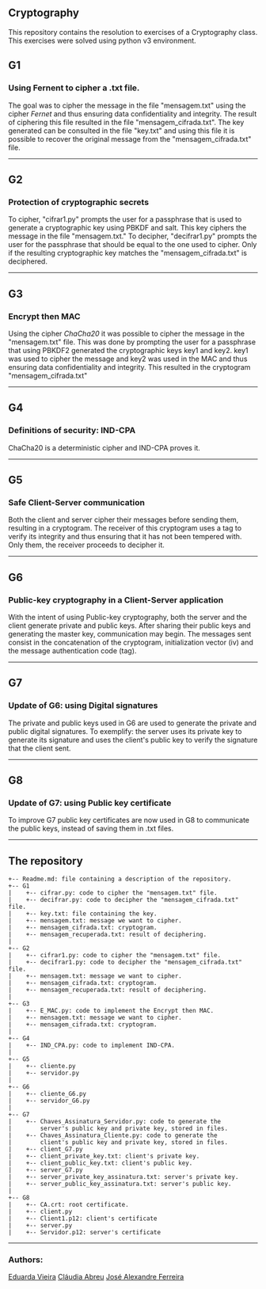 ## Cryptography

This repository contains the resolution to exercises of a Cryptography class. This exercises were solved using python v3 environment.

## G1
### Using Fernent to cipher a .txt file.

The goal was to cipher the message in the file "mensagem.txt" using the cipher _Fernet_ and thus ensuring data confidentiality and integrity.
The result of ciphering this file resulted in the file "mensagem_cifrada.txt". The key generated can be consulted in the file "key.txt" and using this file it is possible to recover the original message from the "mensagem_cifrada.txt" file.

---

## G2
### Protection of cryptographic secrets

To cipher, "cifrar1.py" prompts the user for a passphrase that is used to generate a cryptographic key using PBKDF and salt. This key ciphers the message in the file "mensagem.txt."
To decipher, "decifrar1.py" prompts the user for the passphrase that should be equal to the one used
to cipher. Only if the resulting cryptographic key matches the "mensagem_cifrada.txt" is deciphered.


---

## G3
### Encrypt then MAC

Using the cipher _ChaCha20_ it was possible to cipher the message in the "mensagem.txt" file. This was done
by prompting the user for a passphrase that using PBKDF2 generated the cryptographic keys key1 and key2.
key1 was used to cipher the message and key2 was used in the MAC and thus ensuring data confidentiality and integrity. This resulted in the cryptogram "mensagem_cifrada.txt"


---


## G4
### Definitions of security: IND-CPA

ChaCha20 is a deterministic cipher and IND-CPA proves it.

---


## G5
### Safe Client-Server communication

Both the client and server cipher their messages before sending them, resulting in a cryptogram. The receiver
of this cryptogram uses a tag to verify its integrity and thus ensuring that it has not been tempered with.
Only them, the receiver proceeds to decipher it.

---

## G6
### Public-key cryptography in a Client-Server application

With the intent of using Public-key cryptography, both the server and the client generate private and public keys.
After sharing their public keys and generating the master key, communication may begin. The messages sent consist in
the concatenation of the cryptogram, initialization vector (iv) and the message authentication code (tag).

---

## G7
### Update of G6: using Digital signatures

The private and public keys used in G6 are used to generate the private and public digital signatures.
To exemplify: the server uses its private key to generate its signature and uses the client's public key to verify the signature that the client sent.

---


## G8
### Update of G7: using Public key certificate

To improve G7 public key certificates are now used in G8 to communicate the public keys, instead of saving them in .txt files.

---


## The repository

```
+-- Readme.md: file containing a description of the repository.
+-- G1
|    +-- cifrar.py: code to cipher the "mensagem.txt" file.
|    +-- decifrar.py: code to decipher the "mensagem_cifrada.txt" file.
|    +-- key.txt: file containing the key.
|    +-- mensagem.txt: message we want to cipher.
|    +-- mensagem_cifrada.txt: cryptogram.
|    +-- mensagem_recuperada.txt: result of deciphering.
|    
+-- G2
|    +-- cifrar1.py: code to cipher the "mensagem.txt" file.
|    +-- decifrar1.py: code to decipher the "mensagem_cifrada.txt" file.
|    +-- mensagem.txt: message we want to cipher.
|    +-- mensagem_cifrada.txt: cryptogram.
|    +-- mensagem_recuperada.txt: result of deciphering.
|
+-- G3
|    +-- E_MAC.py: code to implement the Encrypt then MAC.
|    +-- mensagem.txt: message we want to cipher.
|    +-- mensagem_cifrada.txt: cryptogram.
|
+-- G4
|    +-- IND_CPA.py: code to implement IND-CPA.
|
+-- G5
|    +-- cliente.py
|    +-- servidor.py
|
+-- G6
|    +-- cliente_G6.py
|    +-- servidor_G6.py
|
+-- G7
|    +-- Chaves_Assinatura_Servidor.py: code to generate the 
|        server's public key and private key, stored in files.
|    +-- Chaves_Assinatura_Cliente.py: code to generate the 
|        client's public key and private key, stored in files.
|    +-- client_G7.py
|    +-- client_private_key.txt: client's private key.
|    +-- client_public_key.txt: client's public key.
|    +-- server_G7.py
|    +-- server_private_key_assinatura.txt: server's private key.
|    +-- server_public_key_assinatura.txt: server's public key.
|
+-- G8
|    +-- CA.crt: root certificate.
|    +-- client.py
|    +-- Client1.p12: client's certificate
|    +-- server.py
|    +-- Servidor.p12: server's certificate

```

---

### Authors:
[Eduarda Vieira](https://github.com/eduardavieira)
[Cláudia Abreu](https://github.com/claudiarmabreu)
[José Alexandre Ferreira](https://github.com/jose-alexandre98)